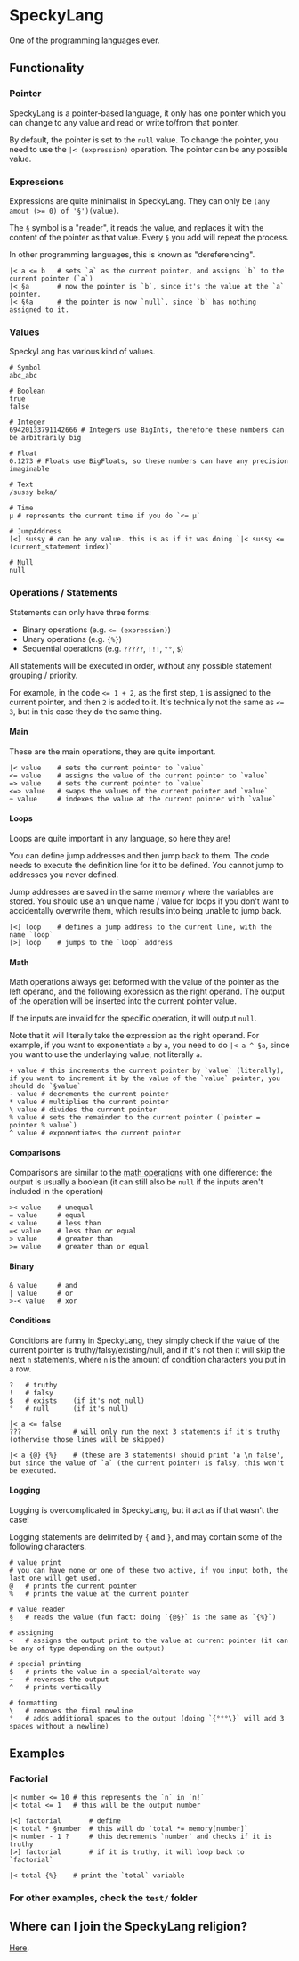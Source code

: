 # SpeckyLang

One of the programming languages ever.

## Functionality

### Pointer

SpeckyLang is a pointer-based language, it only has one pointer which you can change to any value and read or write to/from that pointer.

By default, the pointer is set to the `null` value.
To change the pointer, you need to use the `|< (expression)` operation.
The pointer can be any possible value.

### Expressions

Expressions are quite minimalist in SpeckyLang.
They can only be `(any amout (>= 0) of '§')(value)`.

The `§` symbol is a "reader", it reads the value, and replaces it with the content of the pointer as that value.
Every `§` you add will repeat the process.

In other programming languages, this is known as "dereferencing".

```specky
|< a <= b   # sets `a` as the current pointer, and assigns `b` to the current pointer (`a`)
|< §a       # now the pointer is `b`, since it's the value at the `a` pointer.
|< §§a      # the pointer is now `null`, since `b` has nothing assigned to it.
```

### Values

SpeckyLang has various kind of values.

```specky
# Symbol
abc_abc

# Boolean
true
false

# Integer
69420133791142666 # Integers use BigInts, therefore these numbers can be arbitrarily big

# Float
0.1273 # Floats use BigFloats, so these numbers can have any precision imaginable

# Text
/sussy baka/

# Time
µ # represents the current time if you do `<= µ`

# JumpAddress
[<] sussy # can be any value. this is as if it was doing `|< sussy <= (current_statement index)`

# Null
null
```

### Operations / Statements

Statements can only have three forms:

- Binary operations (e.g. `<= (expression)`)
- Unary operations (e.g. `{%}`)
- Sequential operations (e.g. `?????`, `!!!`, `°°`, `$`)

All statements will be executed in order, without any possible statement grouping / priority.

For example, in the code `<= 1 + 2`, as the first step, `1` is assigned to the current pointer, and then `2` is added to it.
It's technically not the same as `<= 3`, but in this case they do the same thing.

#### Main

These are the main operations, they are quite important.

```specky
|< value    # sets the current pointer to `value`
<= value    # assigns the value of the current pointer to `value`
=> value    # sets the current pointer to `value`
<=> value   # swaps the values of the current pointer and `value`
~ value     # indexes the value at the current pointer with `value`
```

#### Loops

Loops are quite important in any language, so here they are!

You can define jump addresses and then jump back to them.
The code needs to execute the definition line for it to be defined.
You cannot jump to addresses you never defined.

Jump addresses are saved in the same memory where the variables are stored.
You should use an unique name / value for loops if you don't want to accidentally overwrite them, which results into being unable to jump back.

```specky
[<] loop    # defines a jump address to the current line, with the name `loop`
[>] loop    # jumps to the `loop` address
```

#### Math

Math operations always get beformed with the value of the pointer as the left operand, and the following expression as the right operand.
The output of the operation will be inserted into the current pointer value.

If the inputs are invalid for the specific operation, it will output `null`.

Note that it will literally take the expression as the right operand.
For example, if you want to exponentiate `a` by `a`, you need to do `|< a ^ §a`, since you want to use the underlaying value, not literally `a`.

```specky
+ value # this increments the current pointer by `value` (literally), if you want to increment it by the value of the `value` pointer, you should do `§value`
- value # decrements the current pointer
* value # multiplies the current pointer
\ value # divides the current pointer
% value # sets the remainder to the current pointer (`pointer = pointer % value`)
^ value # exponentiates the current pointer
```

#### Comparisons

Comparisons are similar to the [math operations](#math) with one difference: the output is usually a boolean (it can still also be `null` if the inputs aren't included in the operation)

```specky
>< value    # unequal
= value     # equal
< value     # less than
=< value    # less than or equal
> value     # greater than
>= value    # greater than or equal
```

#### Binary

```specky
& value     # and
| value     # or
>-< value   # xor
```

#### Conditions

Conditions are funny in SpeckyLang, they simply check if the value of the current pointer is truthy/falsy/existing/null, and if it's not then it will skip the next `n` statements, where `n` is the amount of condition characters you put in a row.

```specky
?   # truthy
!   # falsy
$   # exists    (if it's not null)
°   # null      (if it's null)
```

```specky
|< a <= false
???             # will only run the next 3 statements if it's truthy (otherwise those lines will be skipped)

|< a {@} {%}    # (these are 3 statements) should print 'a \n false', but since the value of `a` (the current pointer) is falsy, this won't be executed.
```

#### Logging

Logging is overcomplicated in SpeckyLang, but it act as if that wasn't the case!

Logging statements are delimited by `{` and `}`, and may contain some of the following characters.

```specky
# value print
# you can have none or one of these two active, if you input both, the last one will get used.
@   # prints the current pointer
%   # prints the value at the current pointer

# value reader
§   # reads the value (fun fact: doing `{@§}` is the same as `{%}`)

# assigning
<   # assigns the output print to the value at current pointer (it can be any of type depending on the output)

# special printing
$   # prints the value in a special/alterate way
~   # reverses the output
^   # prints vertically

# formatting
\   # removes the final newline
°   # adds additional spaces to the output (doing `{°°°\}` will add 3 spaces without a newline)
```

## Examples

### Factorial

```specky
|< number <= 10 # this represents the `n` in `n!`
|< total <= 1   # this will be the output number

[<] factorial       # define 
|< total * §number  # this will do `total *= memory[number]`
|< number - 1 ?     # this decrements `number` and checks if it is truthy
[>] factorial       # if it is truthy, it will loop back to `factorial`

|< total {%}    # print the `total` variable
```

### For other examples, check the `test/` folder

## Where can I join the SpeckyLang religion?

[Here](https://discord.gg/4EecFku).
